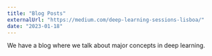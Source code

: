 ```yaml
---
title: "Blog Posts"
externalUrl: "https://medium.com/deep-learning-sessions-lisboa/"
date: "2023-01-18"
---
```


We have a blog where we talk about major concepts in deep learning.
